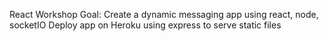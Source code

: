 React Workshop
Goal: Create a dynamic messaging app using react, node, socketIO
Deploy app on Heroku using express to serve static files 
